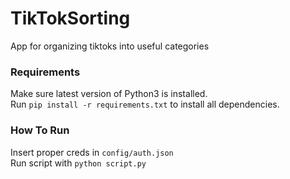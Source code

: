 # TikTokSorting
App for organizing tiktoks into useful categories


### Requirements  
Make sure latest version of Python3 is installed.  
Run `pip install -r requirements.txt` to install all dependencies.  

### How To Run
Insert proper creds in `config/auth.json`  
Run script with `python script.py`  
